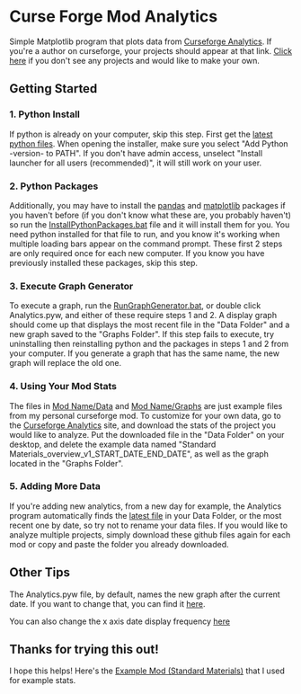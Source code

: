 # Curse Forge Mod Analytics
Simple Matplotlib program that plots data from [Curseforge Analytics](https://authors.curseforge.com/dashboard/projects). If you're a author on curseforge, your projects should appear at that link. [Click here](https://www.curseforge.com/project/create "Create a CurseForge Project") if you don't see any projects and would like to make your own.

## Getting Started
### 1. Python Install
If python is already on your computer, skip this step. First get the [latest python files](https://www.python.org/downloads/ "Python Download"). When opening the installer, make sure you select "Add Python -version- to PATH". If you don't have admin access, unselect "Install launcher for all users (recommended)", it will still work on your user.

### 2. Python Packages
Additionally, you may have to install the [pandas](Analytics/Analytics.pyw#L1) and [matplotlib](Analytics/Analytics.pyw#L2) packages if you haven't before (if you don't know what these are, you probably haven't) so run the [InstallPythonPackages.bat](Analytics/Run/InstallPythonPackages.bat) file and it will install them for you. You need python installed for that file to run, and you know it's working when multiple loading bars appear on the command prompt. These first 2 steps are only required once for each new computer. If you know you have previously installed these packages, skip this step.

### 3. Execute Graph Generator
To execute a graph, run the [RunGraphGenerator.bat](Analytics/Run/RunGraphGenerator.bat), or double click Analytics.pyw, and either of these require steps 1 and 2. A display graph should come up that displays the most recent file in the "Data Folder" and a new graph saved to the "Graphs Folder". If this step fails to execute, try uninstalling then reinstalling python and the packages in steps 1 and 2 from your computer. If you generate a graph that has the same name, the new graph will replace the old one. 

### 4. Using Your Mod Stats
The files in [Mod Name/Data](Analytics/Data "Data Folder") and [Mod Name/Graphs](Analytics/Graphs "Graphs Folder") are just example files from my personal curseforge mod. To customize for your own data, go to the [Curseforge Analytics](https://authors.curseforge.com/dashboard/projects) site, and download the stats of the project you would like to analyze. Put the downloaded file in the "Data Folder" on your desktop, and delete the example data named "Standard Materials_overview_v1_START_DATE_END_DATE", as well as the graph located in the "Graphs Folder".

### 5. Adding More Data
If you're adding new analytics, from a new day for example, the Analytics program automatically finds the [latest file](Analytics/Analytics.pyw#L11-L12) in your Data Folder, or the most recent one by date, so try not to rename your data files. If you would like to analyze multiple projects, simply download these github files again for each mod or copy and paste the folder you already downloaded.

## Other Tips
The Analytics.pyw file, by default, names the new graph after the current date. If you want to change that, you can find it [here](Analytics/Analytics.pyw#L54).

You can also change the x axis date display frequency [here](Analytics/Analytics.pyw#L22)

## Thanks for trying this out!
I hope this helps! Here's the [Example Mod (Standard Materials)](https://www.curseforge.com/minecraft/mc-mods/standardmaterials "Standard Materials CurseForge") that I used for example stats.

